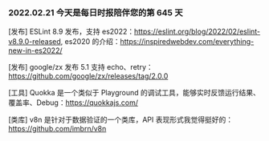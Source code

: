 ### 2022.02.21 今天是每日时报陪伴您的第 645 天

[发布] ESLint 8.9 发布，支持 es2022：<https://eslint.org/blog/2022/02/eslint-v8.9.0-released>, es2020 的介绍：<https://inspiredwebdev.com/everything-new-in-es2022/>

[发布] google/zx 发布 5.1 支持 echo、retry：<https://github.com/google/zx/releases/tag/2.0.0>

[工具] Quokka 是一个类似于 Playground 的调试工具，能够实时反馈运行结果、覆盖率、Debug：<https://quokkajs.com/>

[类库] v8n 是针对于数据验证的一个类库，API 表现形式我觉得挺好的：<https://github.com/imbrn/v8n>
